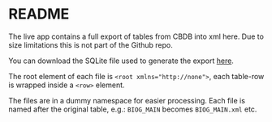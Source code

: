 # README

The live app contains  a full export of tables from CBDB into xml here. 
Due to size limitations this is not part of the Github repo. 

You can download the SQLite file used to generate the export [here](https://hu-my.sharepoint.com/personal/hongsuwang_fas_harvard_edu/_layouts/15/guestaccess.aspx?guestaccesstoken=3E8k6iahdJx2Ew6k%2BAeKHDuP4DSSFzbpy02BbfjXhKs%3D&docid=09fda1531e3214410a18eb2aece0b003f).

The root element of each file is ```<root xmlns="http://none">```, each table-row is wrapped inside a ```<row>``` element. 

The files are in a dummy namespace for easier processing.
Each file is named after the original table, e.g.:
```BIOG_MAIN``` becomes ```BIOG_MAIN.xml``` etc. 
